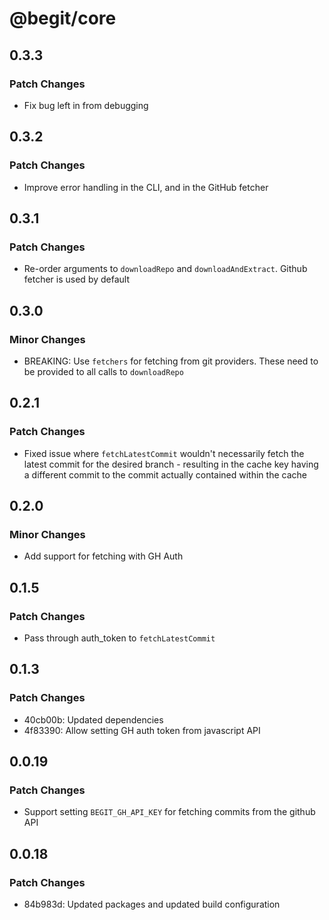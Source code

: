 # @begit/core

## 0.3.3

### Patch Changes

- Fix bug left in from debugging

## 0.3.2

### Patch Changes

- Improve error handling in the CLI, and in the GitHub fetcher

## 0.3.1

### Patch Changes

- Re-order arguments to `downloadRepo` and `downloadAndExtract`. Github fetcher is used by default

## 0.3.0

### Minor Changes

- BREAKING: Use `fetchers` for fetching from git providers. These need to be provided to all calls to `downloadRepo`

## 0.2.1

### Patch Changes

- Fixed issue where `fetchLatestCommit` wouldn't necessarily fetch the latest commit for the desired branch - resulting in the cache key having a different commit to the commit actually contained within the cache

## 0.2.0

### Minor Changes

- Add support for fetching with GH Auth

## 0.1.5

### Patch Changes

- Pass through auth_token to `fetchLatestCommit`

## 0.1.3

### Patch Changes

- 40cb00b: Updated dependencies
- 4f83390: Allow setting GH auth token from javascript API

## 0.0.19

### Patch Changes

- Support setting `BEGIT_GH_API_KEY` for fetching commits from the github API

## 0.0.18

### Patch Changes

- 84b983d: Updated packages and updated build configuration
